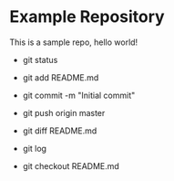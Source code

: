 # Example Repository
This is a sample repo, hello world!

- git status

- git add README.md

- git commit -m "Initial commit"

- git push origin master

- git diff README.md

- git log

- git checkout README.md